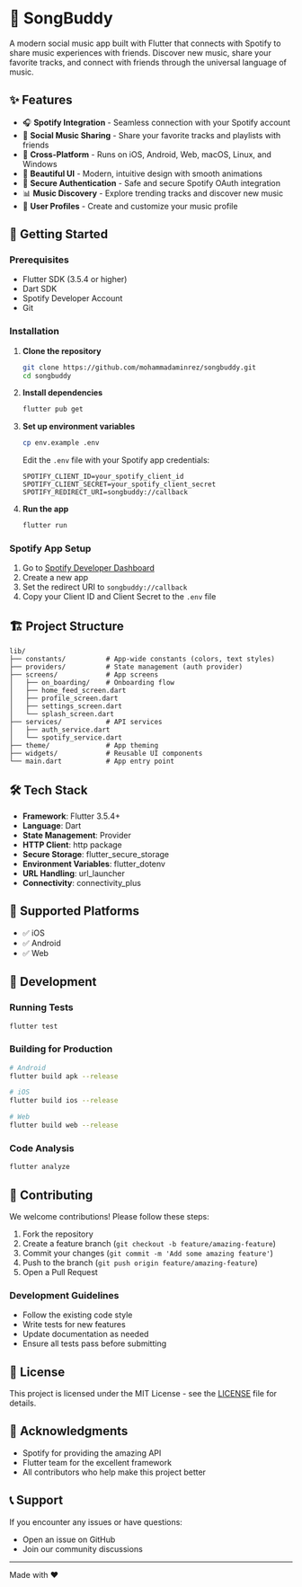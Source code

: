 # 🎵 SongBuddy

A modern social music app built with Flutter that connects with Spotify to share music experiences with friends. Discover new music, share your favorite tracks, and connect with friends through the universal language of music.

## ✨ Features

- 🎧 **Spotify Integration** - Seamless connection with your Spotify account
- 👥 **Social Music Sharing** - Share your favorite tracks and playlists with friends
- 📱 **Cross-Platform** - Runs on iOS, Android, Web, macOS, Linux, and Windows
- 🎨 **Beautiful UI** - Modern, intuitive design with smooth animations
- 🔐 **Secure Authentication** - Safe and secure Spotify OAuth integration
- 📊 **Music Discovery** - Explore trending tracks and discover new music
- 👤 **User Profiles** - Create and customize your music profile

## 🚀 Getting Started

### Prerequisites

- Flutter SDK (3.5.4 or higher)
- Dart SDK
- Spotify Developer Account
- Git

### Installation

1. **Clone the repository**
   ```bash
   git clone https://github.com/mohammadaminrez/songbuddy.git
   cd songbuddy
   ```

2. **Install dependencies**
   ```bash
   flutter pub get
   ```

3. **Set up environment variables**
   ```bash
   cp env.example .env
   ```
   
   Edit the `.env` file with your Spotify app credentials:
   ```env
   SPOTIFY_CLIENT_ID=your_spotify_client_id
   SPOTIFY_CLIENT_SECRET=your_spotify_client_secret
   SPOTIFY_REDIRECT_URI=songbuddy://callback
   ```

4. **Run the app**
   ```bash
   flutter run
   ```

### Spotify App Setup

1. Go to [Spotify Developer Dashboard](https://developer.spotify.com/dashboard/applications)
2. Create a new app
3. Set the redirect URI to `songbuddy://callback`
4. Copy your Client ID and Client Secret to the `.env` file

## 🏗️ Project Structure

```
lib/
├── constants/          # App-wide constants (colors, text styles)
├── providers/          # State management (auth provider)
├── screens/            # App screens
│   ├── on_boarding/    # Onboarding flow
│   ├── home_feed_screen.dart
│   ├── profile_screen.dart
│   ├── settings_screen.dart
│   └── splash_screen.dart
├── services/           # API services
│   ├── auth_service.dart
│   └── spotify_service.dart
├── theme/              # App theming
├── widgets/            # Reusable UI components
└── main.dart           # App entry point
```

## 🛠️ Tech Stack

- **Framework**: Flutter 3.5.4+
- **Language**: Dart
- **State Management**: Provider
- **HTTP Client**: http package
- **Secure Storage**: flutter_secure_storage
- **Environment Variables**: flutter_dotenv
- **URL Handling**: url_launcher
- **Connectivity**: connectivity_plus

## 📱 Supported Platforms

- ✅ iOS
- ✅ Android
- ✅ Web

## 🔧 Development

### Running Tests
```bash
flutter test
```

### Building for Production
```bash
# Android
flutter build apk --release

# iOS
flutter build ios --release

# Web
flutter build web --release
```

### Code Analysis
```bash
flutter analyze
```

## 🤝 Contributing

We welcome contributions! Please follow these steps:

1. Fork the repository
2. Create a feature branch (`git checkout -b feature/amazing-feature`)
3. Commit your changes (`git commit -m 'Add some amazing feature'`)
4. Push to the branch (`git push origin feature/amazing-feature`)
5. Open a Pull Request

### Development Guidelines

- Follow the existing code style
- Write tests for new features
- Update documentation as needed
- Ensure all tests pass before submitting

## 📄 License

This project is licensed under the MIT License - see the [LICENSE](LICENSE) file for details.

## 🙏 Acknowledgments

- Spotify for providing the amazing API
- Flutter team for the excellent framework
- All contributors who help make this project better

## 📞 Support

If you encounter any issues or have questions:

- Open an issue on GitHub
- Join our community discussions

---

Made with ❤️